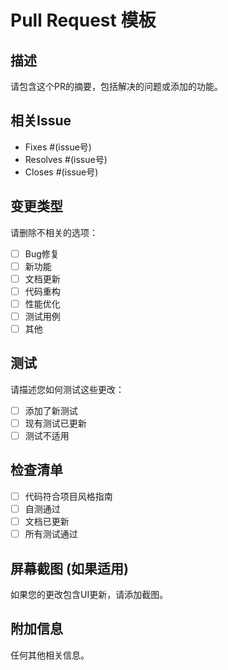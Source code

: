 # Pull Request 模板

## 描述
请包含这个PR的摘要，包括解决的问题或添加的功能。

## 相关Issue
- Fixes #(issue号)
- Resolves #(issue号)
- Closes #(issue号)

## 变更类型
请删除不相关的选项：
- [ ] Bug修复
- [ ] 新功能
- [ ] 文档更新
- [ ] 代码重构
- [ ] 性能优化
- [ ] 测试用例
- [ ] 其他

## 测试
请描述您如何测试这些更改：
- [ ] 添加了新测试
- [ ] 现有测试已更新
- [ ] 测试不适用

## 检查清单
- [ ] 代码符合项目风格指南
- [ ] 自测通过
- [ ] 文档已更新
- [ ] 所有测试通过

## 屏幕截图 (如果适用)
如果您的更改包含UI更新，请添加截图。

## 附加信息
任何其他相关信息。